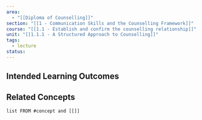 ```yaml
---
area:
  - "[[Diploma of Counselling]]"
section: "[[1 - Communication Skills and the Counselling Framework]]"
course: "[[1.1 - Establish and confirm the counselling relationship]]"
unit: "[[1.1.1 - A Structured Approach to Counselling]]"
tags:
  - lecture
status:
---
```

## Intended Learning Outcomes

## Related Concepts
```dataview
list FROM #concept and [[]]
```